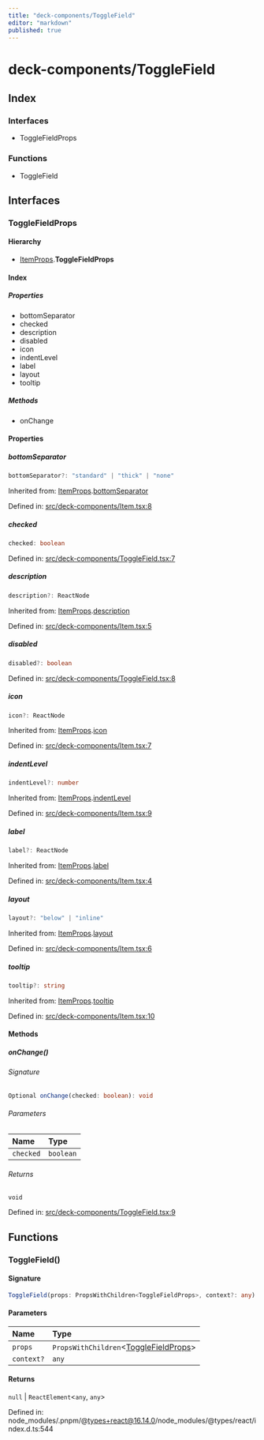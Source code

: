 ```yaml
---
title: "deck-components/ToggleField"
editor: "markdown"
published: true
---
```


# deck-components/ToggleField

## Index

### Interfaces

- ToggleFieldProps

### Functions

- ToggleField

## Interfaces

### ToggleFieldProps

#### Hierarchy

- [ItemProps](deck/components/Item#itemprops).**ToggleFieldProps**

#### Index

##### Properties

- bottomSeparator
- checked
- description
- disabled
- icon
- indentLevel
- label
- layout
- tooltip

##### Methods

- onChange

#### Properties

##### bottomSeparator

```ts
bottomSeparator?: "standard" | "thick" | "none"
```

Inherited from: [ItemProps](deck/components/Item#itemprops).[bottomSeparator](deck/components/Item#bottomseparator)

Defined in:  [src/deck-components/Item.tsx:8](https://github.com/SteamDeckHomebrew/decky-frontend-lib/blob/-/src/deck-components/Item.tsx#L8)

##### checked

```ts
checked: boolean
```

Defined in:  [src/deck-components/ToggleField.tsx:7](https://github.com/SteamDeckHomebrew/decky-frontend-lib/blob/-/src/deck-components/ToggleField.tsx#L7)

##### description

```ts
description?: ReactNode
```

Inherited from: [ItemProps](deck/components/Item#itemprops).[description](deck/components/Item#description)

Defined in:  [src/deck-components/Item.tsx:5](https://github.com/SteamDeckHomebrew/decky-frontend-lib/blob/-/src/deck-components/Item.tsx#L5)

##### disabled

```ts
disabled?: boolean
```

Defined in:  [src/deck-components/ToggleField.tsx:8](https://github.com/SteamDeckHomebrew/decky-frontend-lib/blob/-/src/deck-components/ToggleField.tsx#L8)

##### icon

```ts
icon?: ReactNode
```

Inherited from: [ItemProps](deck/components/Item#itemprops).[icon](deck/components/Item#icon)

Defined in:  [src/deck-components/Item.tsx:7](https://github.com/SteamDeckHomebrew/decky-frontend-lib/blob/-/src/deck-components/Item.tsx#L7)

##### indentLevel

```ts
indentLevel?: number
```

Inherited from: [ItemProps](deck/components/Item#itemprops).[indentLevel](deck/components/Item#indentlevel)

Defined in:  [src/deck-components/Item.tsx:9](https://github.com/SteamDeckHomebrew/decky-frontend-lib/blob/-/src/deck-components/Item.tsx#L9)

##### label

```ts
label?: ReactNode
```

Inherited from: [ItemProps](deck/components/Item#itemprops).[label](deck/components/Item#label)

Defined in:  [src/deck-components/Item.tsx:4](https://github.com/SteamDeckHomebrew/decky-frontend-lib/blob/-/src/deck-components/Item.tsx#L4)

##### layout

```ts
layout?: "below" | "inline"
```

Inherited from: [ItemProps](deck/components/Item#itemprops).[layout](deck/components/Item#layout)

Defined in:  [src/deck-components/Item.tsx:6](https://github.com/SteamDeckHomebrew/decky-frontend-lib/blob/-/src/deck-components/Item.tsx#L6)

##### tooltip

```ts
tooltip?: string
```

Inherited from: [ItemProps](deck/components/Item#itemprops).[tooltip](deck/components/Item#tooltip)

Defined in:  [src/deck-components/Item.tsx:10](https://github.com/SteamDeckHomebrew/decky-frontend-lib/blob/-/src/deck-components/Item.tsx#L10)

#### Methods

##### onChange()

###### Signature

```ts
Optional onChange(checked: boolean): void
```

###### Parameters

| Name | Type |
| :------ | :------ |
| `checked` | `boolean` |

###### Returns

`void`

Defined in:  [src/deck-components/ToggleField.tsx:9](https://github.com/SteamDeckHomebrew/decky-frontend-lib/blob/-/src/deck-components/ToggleField.tsx#L9)

## Functions

### ToggleField()

#### Signature

```ts
ToggleField(props: PropsWithChildren<ToggleFieldProps>, context?: any): null | ReactElement<any, any>
```

#### Parameters

| Name | Type |
| :------ | :------ |
| `props` | `PropsWithChildren`\<[ToggleFieldProps](deck/components/ToggleField#togglefieldprops)\> |
| `context?` | `any` |

#### Returns

`null` \| `ReactElement`\<`any`, `any`\>

Defined in:  node\_modules/.pnpm/@types+react@16.14.0/node\_modules/@types/react/index.d.ts:544
